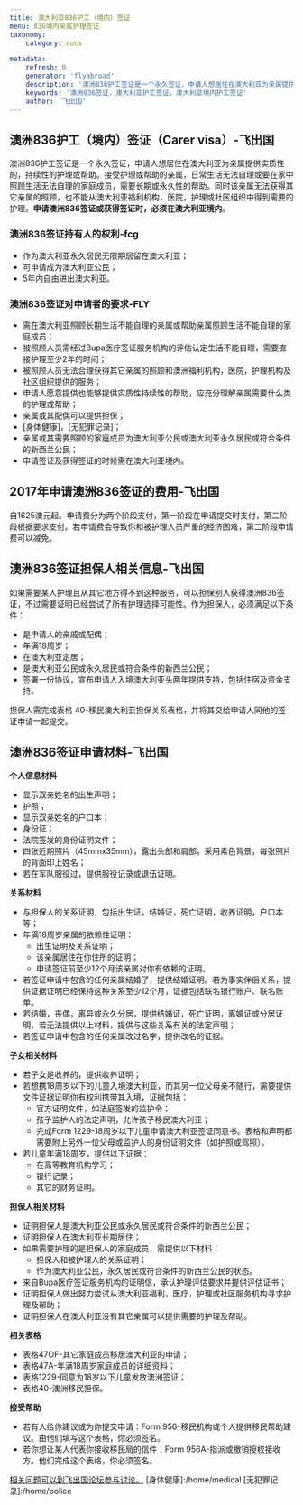 ```yaml
---
title: 澳大利亚836护工（境内）签证
menu: 836境内亲属护理签证
taxonomy:
    category: docs

metadata:
    refresh: 0
    generator: 'flyabroad'
    description: '澳洲836护工签证是一个永久签证，申请人想居住在澳大利亚为亲属提供实质性的，持续性的护理或帮助。接受护理或帮助的亲属，日常生活无法自理或要在家中照顾生活无法自理的家庭成员，需要长期或永久性的帮助。同时该亲属无法获得其它亲属的照顾，也不能从澳大利亚福利机构，医院，护理或社区组织中得到需要的护理。'
    keywords: '澳洲836签证，澳大利亚护工签证，澳大利亚境内护工签证'
    author: '飞出国'
---
```


## 澳洲836护工（境内）签证（Carer visa）-飞出国

澳洲836护工签证是一个永久签证，申请人想居住在澳大利亚为亲属提供实质性的，持续性的护理或帮助。接受护理或帮助的亲属，日常生活无法自理或要在家中照顾生活无法自理的家庭成员，需要长期或永久性的帮助。同时该亲属无法获得其它亲属的照顾，也不能从澳大利亚福利机构，医院，护理或社区组织中得到需要的护理。**申请澳洲836签证或获得签证时，必须在澳大利亚境内**。

### 澳洲836签证持有人的权利-fcg

* 作为澳大利亚永久居民无限期居留在澳大利亚；
* 可申请成为澳大利亚公民；
* 5年内自由进出澳大利亚。

### 澳洲836签证对申请者的要求-FLY

* 需在澳大利亚照顾长期生活不能自理的亲属或帮助亲属照顾生活不能自理的家庭成员；
* 被照顾人员需经过Bupa医疗签证服务机构的评估认定生活不能自理，需要直接护理至少2年的时间；
* 被照顾人员无法合理获得其它亲属的照顾和澳洲福利机构，医院，护理机构及社区组织提供的服务；
* 申请人愿意提供也能够提供实质性持续性的帮助，应充分理解亲属需要什么类的护理或帮助；
* 亲属或其配偶可以提供担保；
* [身体健康]，[无犯罪记录]；
* 亲属或其需要照顾的家庭成员为澳大利亚公民或澳大利亚永久居民或符合条件的新西兰公民；
* 申请签证及获得签证的时候需在澳大利亚境内。

## 2017年申请澳洲836签证的费用-飞出国

自1625澳元起。申请费分为两个阶段支付，第一阶段在申请提交时支付，第二阶段根据要求支付。若申请费会导致你和被护理人员严重的经济困难，第二阶段申请费可以减免。

## 澳洲836签证担保人相关信息-飞出国

如果需要某人护理且从其它地方得不到这种服务，可以担保别人获得澳洲836签证，不过需要证明已经尝试了所有护理选择可能性。作为担保人，必须满足以下条件：

* 是申请人的亲戚或配偶；
* 年满18周岁；
* 在澳大利亚定居；
* 是澳大利亚公民或永久居民或符合条件的新西兰公民；
* 签署一份协议，宣布申请人入境澳大利亚头两年提供支持，包括住宿及资金支持。

担保人需完成表格 40-移民澳大利亚担保关系表格，并将其交给申请人同他的签证申请一起提交。

## 澳洲836签证申请材料-飞出国

**个人信息材料**

* 显示双亲姓名的出生声明；
* 护照；
* 显示双亲姓名的户口本；
* 身份证；
* 法院签发的身份证明文件；
* 四张近期照片（45mmx35mm），露出头部和肩部，采用素色背景，每张照片的背面印上姓名；
* 若在军队服役过，提供服役记录或退伍证明。

**关系材料**

* 与担保人的关系证明，包括出生证，结婚证，死亡证明，收养证明，户口本等；
* 年满18周岁亲属的依赖性证明：
    * 出生证明及关系证明；
    * 该亲属居住在你住所的证明；
    * 申请签证前至少12个月该亲属对你有依赖的证明。
* 若签证申请中包含的任何亲属结婚了，提供结婚证明。若为事实伴侣关系，提供证据证明已经保持这种关系至少12个月，证据包括联名银行账户、联名账单。
* 若结婚，丧偶，离异或永久分居，提供结婚证，死亡证明，离婚证或分居证明，若无法提供以上材料，提供与这些关系有关的法定声明；
* 若签证申请中包含的任何亲属改过名字，提供改名的证据。

**子女相关材料**

* 若子女是收养的，提供收养证明；
* 若想携18周岁以下的儿童入境澳大利亚，而其另一位父母亲不随行，需要提供文件证据证明你有权利携带其入境，证据包括：
    * 官方证明文件，如法庭签发的监护令；
    * 孩子监护人的法定声明，允许孩子移民澳大利亚；
    * 完成Form 1229-18周岁以下儿童申请澳大利亚签证同意书。表格和声明都需要附上另外一位父母或监护人的身份证明文件（如护照或驾照）。
* 若儿童年满18周岁，提供以下证据：
    * 在高等教育机构学习；
    * 银行记录；
    * 其它的财务证明。

**担保人相关材料**

* 证明担保人是澳大利亚公民或永久居民或符合条件的新西兰公民；
* 证明担保人在澳大利亚长期居住；
* 如果需要护理的是担保人的家庭成员，需提供以下材料：
    * 担保人和被护理人的关系证明；
    * 作为澳大利亚公民，永久居民或符合条件的新西兰公民的状态。
* 来自Bupa医疗签证服务机构的证明信，承认护理评估要求并提供评估证书；
* 证明担保人做出努力尝试从澳大利亚福利，医疗，护理或社区服务机构寻求护理及帮助；
* 证明担保人在澳大利亚没有其它亲属可以提供需要的护理及帮助。

**相关表格**

* 表格47OF-其它家庭成员移居澳大利亚的申请；
* 表格47A-年满18周岁家庭成员的详细资料；
* 表格1229-同意为18岁以下儿童发放澳洲签证；
* 表格40-澳洲移民担保。

**接受帮助**

* 若有人给你建议或为你提交申请：Form 956-移民机构或个人提供移民帮助建议。由他们填写这个表格，你必须签名。
* 若你想让某人代表你接收移民局的信件：Form 956A-指派或撤销授权接收方。他们完成这个表格，你必须签名。

[相关问题可以到飞出国论坛参与讨论。](http://bbs.fcgvisa.com/t/?target=_blank)
[身体健康]:/home/medical
[无犯罪记录]:/home/police
